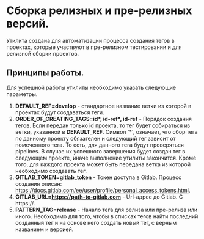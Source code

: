 # Сборка релизных и пре-релизных версий.
Утилита создана для автоматизации процесса создания тегов в проектах, которые 
участвуют в пре-релизном тестировании и для релизной сборки проектов.

## Принципы работы.
Для успешной работы утилиты необходимо указать следующие параметры.
1) **DEFAULT_REF=develop** - стандартное название ветки из которой в проектах будут 
создаваться теги.
2) **ORDER_OF_CREATING_TAGS=id\*, id-ref\*, id-ref** - Порядок создания тегов.
Если передан только id проекта, то тег будет собираться из ветки, указанной в 
**DEFAULT_REF**. Символ '*', означает, что сбор тега по данному проекту 
обязателен и следующий тег зависит от помеченного тега. То есть, для данного 
тега будут проверяться pipelines. В случае их успешного завершения будет создан 
тег в следующем проекте, иначе выполнение утилиты закончится. Кроме того, для 
каждого проекта может быть передана ветка из которой необходимо создавать тег.
3) **GITLAB_TOKEN=gitlab_token** - Токен доступа в Gitlab. Процесс создания 
описан: https://docs.gitlab.com/ee/user/profile/personal_access_tokens.html.
4) **GITLAB_URL=https://path-to-gitlab.com** - Url-адрес до Gitlab. С https://.
5) **PATTERN_TAG=release** - Начало тега для релиза или пре-релиза или иного. 
Необходимо для того, чтобы в списках тегов найти последний созданный тег и 
на основе него создать новый тег, с верным названием и версией.
